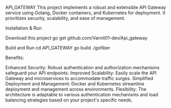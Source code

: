 API_GATEWAY
This project implements a robust and extensible API Gateway service using Golang, Docker containers, and Kubernetes for deployment. It prioritizes security, scalability, and ease of management.

Installation & Run

Download this project
go get github.com/Varnit01-dev/Api_gateway

Build and Run
cd API_GATEWAY go build ./gofiber

Benefits:

Enhanced Security: Robust authentication and authorization mechanisms safeguard your API endpoints. 
Improved Scalability: Easily scale the API Gateway and microservices to accommodate traffic surges. 
Simplified Deployment and Management: Docker and Kubernetes streamline deployment and management across environments. 
Flexibility: The architecture is adaptable to various authentication mechanisms and load balancing strategies based on your project's specific needs.
